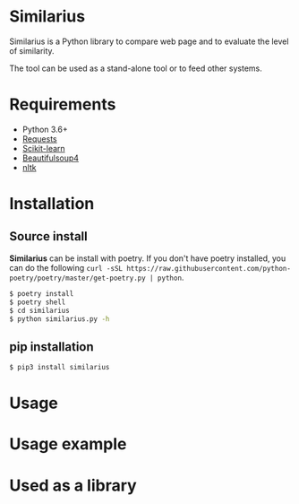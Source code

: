 # Similarius

Similarius is a Python library to compare web page and to evaluate the level of similarity. 

The tool can be used as a stand-alone tool or to feed other systems.



# Requirements

- Python 3.6+
- [Requests](https://github.com/psf/requests)
- [Scikit-learn](https://github.com/scikit-learn/scikit-learn)
- [Beautifulsoup4](https://pypi.org/project/beautifulsoup4/)
- [nltk](https://github.com/nltk/nltk)



# Installation

## Source install

**Similarius** can be install with poetry. If you don't have poetry installed, you can do the following `curl -sSL https://raw.githubusercontent.com/python-poetry/poetry/master/get-poetry.py | python`.

~~~bash
$ poetry install
$ poetry shell
$ cd similarius
$ python similarius.py -h
~~~

## pip installation

~~~bash
$ pip3 install similarius
~~~



# Usage



# Usage example



# Used as a library

